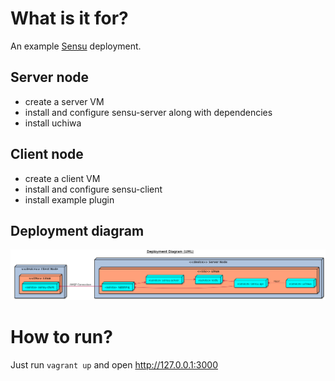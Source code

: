 # What is it for?

An example [Sensu](https://sensuapp.org/) deployment.

## Server node
- create a server VM
- install and configure sensu-server along with dependencies
- install uchiwa

## Client node
- create a client VM
- install and configure sensu-client
- install example plugin

## Deployment diagram

![Deployment Diagram](images/deployment.png)

# How to run?

Just run `vagrant up` and open http://127.0.0.1:3000
